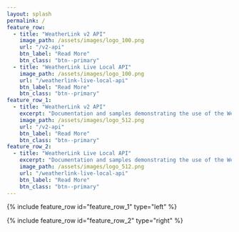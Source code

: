 ```yaml
---
layout: splash
permalink: /
feature_row:
  - title: "WeatherLink v2 API"
    image_path: /assets/images/logo_100.png
    url: "/v2-api"
    btn_label: "Read More"
    btn_class: "btn--primary"
  - title: "WeatherLink Live Local API"
    image_path: /assets/images/logo_100.png
    url: "/weatherlink-live-local-api"
    btn_label: "Read More"
    btn_class: "btn--primary"
feature_row_1:
  - title: "WeatherLink v2 API"
    excerpt: "Documentation and samples demonstrating the use of the WeatherLink v2 API"
    image_path: /assets/images/logo_512.png
    url: "/v2-api"
    btn_label: "Read More"
    btn_class: "btn--primary"
feature_row_2:
  - title: "WeatherLink Live Local API"
    excerpt: "Documentation and samples demonstrating the use of the WeatherLink Live Local API"
    image_path: /assets/images/logo_512.png
    url: "/weatherlink-live-local-api"
    btn_label: "Read More"
    btn_class: "btn--primary"
---
```


{% include feature_row id="feature_row_1" type="left" %}

{% include feature_row id="feature_row_2" type="right" %}
